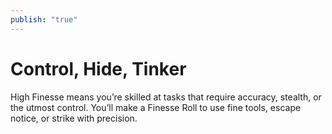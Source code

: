 ```yaml
---
publish: "true"
---
```

# Control, Hide, Tinker

High Finesse means you’re skilled at tasks that require accuracy, stealth, or the utmost control. You’ll make a Finesse Roll to use fine tools, escape notice, or strike with precision.
